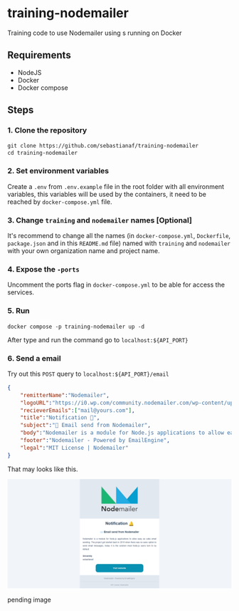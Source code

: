 # training-nodemailer

Training code to use Nodemailer using s running on Docker

## Requirements

- NodeJS
- Docker
- Docker compose

## Steps

### 1. Clone the repository

```shell
git clone https://github.com/sebastianaf/training-nodemailer
cd training-nodemailer
```

### 2. Set environment variables

Create a `.env` from `.env.example` file in the root folder with all environment variables, this variables will be used by the containers, it need to be reached by `docker-compose.yml` file.

### 3. Change `training` and `nodemailer` names [Optional]

It's recommend to change all the names (in `docker-compose.yml`, `Dockerfile`, `package.json` and in this `README.md` file) named with `training` and `nodemailer` with your own organization name and project name.

### 4. Expose the `-ports`

Uncomment the ports flag in `docker-compose.yml` to be able for access the services.

### 5. Run

```shell
docker compose -p training-nodemailer up -d
```

After type and run the command go to `localhost:${API_PORT}`

### 6. Send a email

Try out this `POST` query to `localhost:${API_PORT}/email`

```JSON
{
    "remitterName":"Nodemailer",
	"logoURL":"https://i0.wp.com/community.nodemailer.com/wp-content/uploads/2015/10/n2-2.png",
	"recieverEmails":["mail@yours.com"],
	"title":"Notification 🔔",
	"subject":"📨 Email send from Nodemailer",
	"body":"Nodemailer is a module for Node.js applications to allow easy as cake email sending. The project got started back in 2010 when there was no sane option to send email messages, today it is the solution most Node.js users turn to by default.<br><br><strong>Sincerely</strong><br>sebastianaf.",
    "footer":"Nodemailer - Powered by EmailEngine",
	"legal":"MIT License | Nodemailer"
}

```
That may looks like this.

![Email preview](https://github.com/sebastianaf/training-nodemailer/blob/main/preview.png?raw=true)

pending image
